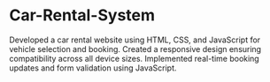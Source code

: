 # Car-Rental-System
Developed a car rental website using HTML, CSS, and JavaScript for vehicle selection and booking. Created a responsive design ensuring compatibility across all device sizes. Implemented real-time booking updates and form validation using JavaScript. 
